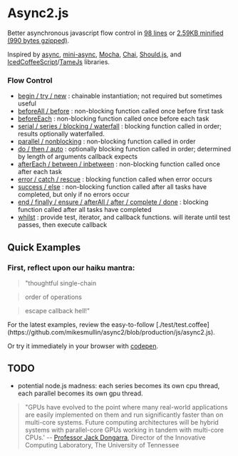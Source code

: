 # Async2.js

Better asynchronous javascript flow control in [98 lines](https://github.com/mikesmullin/async2/blob/production/js/async2.js) or [2.59KB minified (990 bytes gzipped)](https://raw.github.com/mikesmullin/async2/production/js/async2.min.js).

Inspired by [async](https://github.com/caolan/async),
[mini-async](https://github.com/mikesmullin/mini-async),
[Mocha](https://github.com/visionmedia/mocha),
[Chai](https://github.com/chaijs/chai),
[Should.js](https://github.com/visionmedia/should.js/), and
[IcedCoffeeScript](http://maxtaco.github.com/coffee-script/)/[TameJs](http://tamejs.org/)
libraries.

### Flow Control

* [begin / try / new](#find-examples-in-the-tests) : chainable instantiation; not required but sometimes useful
* [beforeAll / before](#find-examples-in-the-tests) : non-blocking function called once before first task
* [beforeEach](#find-examples-in-the-tests) : non-blocking function called once before each task
* [serial / series / blocking / waterfall](#find-examples-in-the-tests) : blocking function called in order; results optionally waterfalled.
* [parallel / nonblocking](#find-examples-in-the-tests) : non-blocking function called in order
* [do / then / auto](#find-examples-in-the-tests) : optionally blocking function called in order; determined by length of arguments callback expects
* [afterEach / between / inbetween](#find-examples-in-the-tests) : non-blocking function called once after each task
* [error / catch / rescue](#find-examples-in-the-tests) : blocking function called when error occurs
* [success / else](#find-examples-in-the-tests) : non-blocking function called after all tasks have completed, but only if no errors occur
* [end / finally / ensure / afterAll / after / complete / done](#find-examples-in-the-tests) : blocking function called after all tasks have completed
* [whilst](#find-examples-in-the-tests) : provide test, iterator, and callback functions. will iterate until test passes, then execute callback

## Quick Examples

### First, reflect upon our haiku mantra:

> "thoughtful single-chain

> order of operations

> escape callback hell!"

<a name="find-examples-in-the-tests" />
For the latest examples, review the easy-to-follow [./test/test.coffee](https://github.com/mikesmullin/async2/blob/production/js/async2.js).

Or try it immediately in your browser with [codepen](http://codepen.io/mikesmullin/pen/tscfD).

TODO
----

* potential node.js madness: each series becomes its own cpu thread, each parallel becomes its own gpu thread.

> "GPUs have evolved to the point where many real-world applications are easily implemented on them and run significantly faster than on multi-core systems. Future computing architectures will be hybrid systems with parallel-core GPUs working in tandem with multi-core CPUs.'
-- [Professor Jack Dongarra](http://www.nvidia.com/object/what-is-gpu-computing.html),
Director of the Innovative Computing Laboratory,
The University of Tennessee
